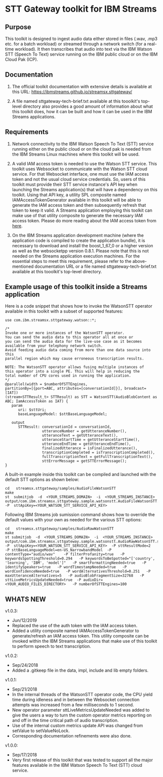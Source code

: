 # STT Gateway toolkit for IBM Streams

## Purpose
This toolkit is designed to ingest audio data either stored in files (.wav, .mp3 etc. for a batch workload) or streamed through a network switch (for a real-time workload). It then transcribes that audio into text via the IBM Watson STT (Speech To Text) service running on the IBM public cloud or on the IBM Cloud Pak (ICP).

## Documentation
1. The official toolkit documentation with extensive details is available at this URL: https://ibmstreams.github.io/streamsx.sttgateway/

2. A file named sttgateway-tech-brief.txt available at this tooolkit's top-level directory also provides a good amount of information about what this toolkit does, how it can be built and how it can be used in the IBM Streams applications.

## Requirements
1. Network connectivity to the IBM Watson Speech To Text (STT) service running either on the public cloud or on the cloud pak is needed from the IBM Streams Linux machines where this toolkit will be used.
   
2. A valid IAM access token is needed to use the Watson STT service. This toolkit uses Websocket to communicate with the Watson STT cloud service. For that Websocket interface, one must use the IAM access token and not the usual cloud service credentials. So, users of this toolkit must provide their STT service instance's API key when launching the Streams application(s) that will have a dependency on this toolkit. Using that API key, a utility SPL composite named IAMAccessTokenGenerator available in this toolkit will be able to generate the IAM access token and then subsequently refresh that token to keep it valid. A Streams application employing this toolkit can make use of that utility composite to generate the necessary IAM access token. Please do more reading about the IAM access token from [here](https://cloud.ibm.com/docs/services/speech-to-text?topic=speech-to-text-websockets#WSopen).

3. On the IBM Streams application development machine (where the application code is compiled to create the application bundle), it is necessary to download and install the boost_1_67_0 or a higher version as well as the websocketpp version 0.8.1. Please note that this is not needed on the Streams application execution machines. For the essential steps to meet this requirement, please refer to the above-mentioned documentation URL or a file named sttgateway-tech-brief.txt available at this tooolkit's top-level directory.

## Example usage of this toolkit inside a Streams application
Here is a code snippet that shows how to invoke the WatsonSTT operator available in this toolkit with a subset of supported features:

```
use com.ibm.streamsx.sttgateway.watson::*;

/*
Invoke one or more instances of the WatsonSTT operator.
You can send the audio data to this operator all at once or 
you can send the audio data for the live-use case as it becomes
available from your telephony network switch.
Avoid feeding audio data coming from more than one data source into this 
parallel region which may cause erroneous transcription results.

NOTE: The WatsonSTT operator allows fusing multiple instances of
this operator into a single PE. This will help in reducing the 
total number of CPU cores used in running the application.
*/
@parallel(width = $numberOfSTTEngines, 
partitionBy=[{port=ABC, attributes=[conversationId]}], broadcast=[IAT])
(stream<STTResult_t> STTResult) as STT = WatsonSTT(AudioBlobContent as ABC; IamAccessToken as IAT) {
   param
      uri: $sttUri;
      baseLanguageModel: $sttBaseLanguageModel;
			
   output
      STTResult: conversationId = conversationId, 
                 utteranceNumber = getUtteranceNumber(),
                 utteranceText = getUtteranceText(),
                 utteranceStartTime = getUtteranceStartTime(),
                 utteranceEndTime = getUtteranceEndTime(),
                 finalizedUtterance = isFinalizedUtterance(),
                 transcriptionCompleted = isTranscriptionCompleted(),
                 fullTranscriptionText = getFullTranscriptionText(),
                 sttErrorMessage = getSTTErrorMessage();
}
```

A built-in example inside this toolkit can be compiled and launched with the default STT options as shown below:

```
cd   streamsx.sttgateway/samples/AudioFileWatsonSTT
make
st  submitjob  -d  <YOUR_STREAMS_DOMAIN>  -i  <YOUR_STREAMS_INSTANCE>  output/com.ibm.streamsx.sttgateway.sample.watsonstt.AudioFileWatsonSTT.sab  -P  sttApiKey=<YOUR_WATSON_STT_SERVICE_API_KEY>
```

Following IBM Streams job sumission command shows how to override the default values with your own as needed for the various STT options:

```
cd   streamsx.sttgateway/samples/AudioRawWatsonSTT
make
st submitjob  -d  <YOUR_STREAMS_DOMAIN>  -i  <YOUR_STREAMS_INSTANCE>  output/com.ibm.streamsx.sttgateway.sample.watsonstt.AudioRawWatsonSTT.sab -P  sttApiKey=<YOUR_WATSON_STT_SERVICE_API_KEY>  -P sttResultMode=2   -P sttBaseLanguageModel=en-US_NarrowbandModel  -P contentType="audio/wav"    -P filterProfanity=true   -P keywordsSpottingThreshold=0.294   -P keywordsToBeSpotted="['country', 'learning', 'IBM', 'model']"   -P smartFormattingNeeded=true   -P identifySpeakers=true   -P wordTimestampNeeded=true   -P wordConfidenceNeeded=true   -P wordAlternativesThreshold=0.251   -P maxUtteranceAlternatives=5   -P audioBlobFragmentSize=32768   -P sttLiveMetricsUpdateNeeded=true  -P audioDir=<YOUR_AUDIO_FILES_DIRECTORY>   -P numberOfSTTEngines=100
```

## WHATS NEW

v1.0.3:
* Jun/12/2019
* Replaced the use of the auth token with the IAM access token.
* Added a utility composite named IAMAccessTokenGenerator to generate/refresh an IAM access token. This utility composite can be invoked within the IBM Streams applications that make use of this toolkit to perform speech to text transcription.

v1.0.2:
* Sep/24/2018
* Added a .gitkeep file in the data, impl, include and lib empty folders.

v1.0.1:
- Sep/21/2018
- In the internal threads of the WatsonSTT operator code, the CPU yield time during idleness and in between the Websocket connection attempts was increased from a few milliseconds to 1 second.
- New operator parameter sttLiveMetricsUpdateNeeded was added to give the users a way to turn the custom operator metrics reporting on and off in the time critical path of audio transcription.
- Use of the internal custom metrics update API was changed from setValue to setValueNoLock. 
- Corresponding documentation refinements were also done.

v1.0.0:
- Sep/17/2018
- Very first release of this toolkit that was tested to support all the major features available in the IBM Watson Speech To Text (STT) cloud service.
